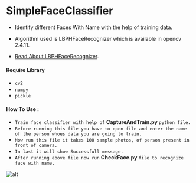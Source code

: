 # SimpleFaceClassifier
* Identify different Faces With Name with the help of training data.

* Algorithm used is LBPHFaceRecognizer which is available in opencv 2.4.11.

* [Read About LBPHFaceRecognizer](http://eyalarubas.com/face-detection-and-recognition.html).

#### Require Library

* `cv2`
* `numpy`
* `pickle`

#### How To Use :
* `Train face classifier with help of` **CaptureAndTrain.py** `python file.`
* `Before running this file you have to open file and enter the name of the person whoes data you are going to train.`
* `Now run this file it takes 100 sample photos, of person present in front of camera.`
* `In last it will show Successfull message.`
* `After running above file now run` **CheckFace.py** `file to recognize face with name.`



![alt](https://github.com/prajwalsingh/SimpleFaceClassifier/blob/master/SimpleFaceClassifier.png)
